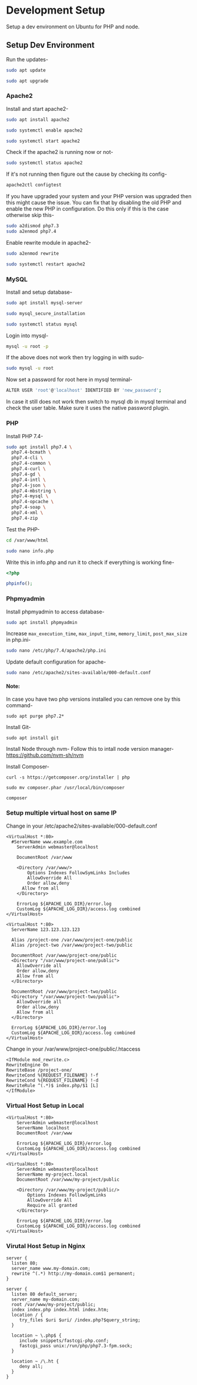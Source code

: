 # Development Setup
Setup a dev environment on Ubuntu for PHP and node.

## Setup Dev Environment

Run the updates-

```bash
sudo apt update

sudo apt upgrade
```

### Apache2

Install and start apache2-

```bash
sudo apt install apache2

sudo systemctl enable apache2

sudo systemctl start apache2
```

Check if the apache2 is running now or not-

```bash
sudo systemctl status apache2
```

If it's not running then figure out the cause by checking its config-

```bash
apache2ctl configtest
```

If you have upgraded your system and your PHP version was upgraded then this might cause the issue. You can fix that by disabling the old PHP and enable the new PHP in configuration. Do this only if this is the case otherwise skip this-

```bash
sudo a2dismod php7.3
sudo a2enmod php7.4
```

Enable rewrite module in apache2-

```bash
sudo a2enmod rewrite

sudo systemctl restart apache2
```

### MySQL

Install and setup database-

```bash
sudo apt install mysql-server

sudo mysql_secure_installation

sudo systemctl status mysql
```

Login into mysql-

```bash
mysql -u root -p
```

If the above does not work then try logging in with sudo-

```bash
sudo mysql -u root
```

Now set a password for root here in mysql terminal-

```bash
ALTER USER 'root'@'localhost' IDENTIFIED BY 'new_password';
```

In case it still does not work then switch to mysql db in mysql terminal and check the user table. Make sure it uses the native password plugin.

### PHP

Install PHP 7.4-

```bash
sudo apt install php7.4 \
  php7.4-bcmath \
  php7.4-cli \
  php7.4-common \
  php7.4-curl \
  php7.4-gd \
  php7.4-intl \
  php7.4-json \
  php7.4-mbstring \
  php7.4-mysql \
  php7.4-opcache \
  php7.4-soap \
  php7.4-xml \
  php7.4-zip
```

Test the PHP-

```bash
cd /var/www/html

sudo nano info.php 
```

Write this in info.php and run it to check if everything is working fine-

```php
<?php

phpinfo();

```

### Phpmyadmin

Install phpmyadmin to access database-

```bash
sudo apt install phpmyadmin
```

Increase `max_execution_time`, `max_input_time`, `memory_limit`, `post_max_size` in php.ini-

```bash
sudo nano /etc/php/7.4/apache2/php.ini
```

Update default configuration for apache-

```bash
sudo nano /etc/apache2/sites-available/000-default.conf
```

#### Note:
In case you have two php versions installed you can remove one by this command-

```
sudo apt purge php7.2*
```

Install Git- 

```
sudo apt install git
```

Install Node through nvm-
Follow this to intall node version manager-
https://github.com/nvm-sh/nvm

Install Composer-
```
curl -s https://getcomposer.org/installer | php

sudo mv composer.phar /usr/local/bin/composer

composer
```

### Setup multiple virtual host on same IP

Change in your /etc/apache2/sites-available/000-default.conf

```
<VirtualHost *:80>
  #ServerName www.example.com
	ServerAdmin webmaster@localhost
        
	DocumentRoot /var/www

	<Directory /var/www/>
	    Options Indexes FollowSymLinks Includes
	    AllowOverride All
	    Order allow,deny
      Allow from all
	</Directory>

	ErrorLog ${APACHE_LOG_DIR}/error.log
	CustomLog ${APACHE_LOG_DIR}/access.log combined
</VirtualHost>

<VirtualHost *:80>
  ServerName 123.123.123.123

  Alias /project-one /var/www/project-one/public
  Alias /project-two /var/www/project-two/public

  DocumentRoot /var/www/project-one/public
  <Directory "/var/www/project-one/public">
    AllowOverride all
    Order allow,deny
    Allow from all
  </Directory>

  DocumentRoot /var/www/project-two/public
  <Directory "/var/www/project-two/public">
    AllowOverride all
    Order allow,deny
    Allow from all
  </Directory>

  ErrorLog ${APACHE_LOG_DIR}/error.log
  CustomLog ${APACHE_LOG_DIR}/access.log combined
</VirtualHost>
```

Change in your /var/www/project-one/public/.htaccess
```
<IfModule mod_rewrite.c>
RewriteEngine On
RewriteBase /project-one/
RewriteCond %{REQUEST_FILENAME} !-f
RewriteCond %{REQUEST_FILENAME} !-d
RewriteRule ^(.*)$ index.php/$1 [L]
</IfModule>
```

### Virtual Host Setup in Local
```
<VirtualHost *:80>
    ServerAdmin webmaster@localhost
    ServerName localhost
    DocumentRoot /var/www
    
    ErrorLog ${APACHE_LOG_DIR}/error.log
    CustomLog ${APACHE_LOG_DIR}/access.log combined
</VirtualHost>

<VirtualHost *:80>
    ServerAdmin webmaster@localhost
    ServerName my-project.local
    DocumentRoot /var/www/my-project/public

    <Directory /var/www/my-project/public/>
        Options Indexes FollowSymLinks
        AllowOverride All
        Require all granted
    </Directory>

    ErrorLog ${APACHE_LOG_DIR}/error.log
    CustomLog ${APACHE_LOG_DIR}/access.log combined
</VirtualHost>
```

### Virutal Host Setup in Nginx
```
server {
  listen 80;
  server_name www.my-domain.com;
  rewrite ^(.*) http://my-domain.com$1 permanent;
}

server {
  listen 80 default_server;
  server_name my-domain.com;
  root /var/www/my-project/public;
  index index.php index.html index.htm;
  location / {
     try_files $uri $uri/ /index.php?$query_string;
  }

  location ~ \.php$ {
     include snippets/fastcgi-php.conf;
     fastcgi_pass unix:/run/php/php7.3-fpm.sock;
  }

  location ~ /\.ht {
     deny all;
  }
}
```
